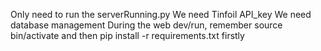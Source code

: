 Only need to run the serverRunning.py 
We need Tinfoil API_key
We need database management
During the web dev/run, remember source bin/activate and then pip install -r requirements.txt firstly
